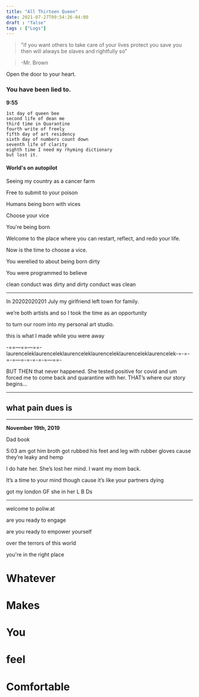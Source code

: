 ```yaml
---
title: "All Thirteen Queen"
date: 2021-07-27T09:54:26-04:00
draft : "false"
tags : ["Logs"]
---
```



> "if you want others to take care of your lives
> protect you
> save you
> then will always be slaves
> and rightfully so"

> -Mr. Brown

Open the door to your heart.

<!--more-->

### You have been lied to.

**9:55**

```
1st day of queen bee
second life of dean me
third time in Quarantine
fourth write of freely
fifth day of art residency
sixth day of numbers count down
seventh life of clarity
eighth time I need my rhyming dictionary
but lost it.
```

#### World's on autopilot

Seeing my country as a cancer farm

Free to submit to your poison

Humans being born with vices

Choose your vice

You're being born

Welcome to the place where you can restart, reflect, and redo your life.

Now is the time to choose a vice.

You werelied to about being born dirty

You were programmed to believe

clean conduct was dirty and dirty conduct was clean

___  

In 20202020201 July my girlfriend left town for family.

we’re both artists and so I took the time as an opportunity

to turn our room into my personal art studio.

this is what I made while you were away

-==—==—==-laurenceleklaurenceleklaurenceleklaurenceleklaurenceleklaurencelek-=-=-=-=—=-=-=-=-=—==-

BUT THEN that never happened. She tested positive for covid and um forced me to come back and quarantine with her. THAT’s where our story begins…

___

## what pain dues is

___

**November 19th, 2019**

Dad book

5:03 am got him broth got rubbed his feet and leg with rubber gloves cause they’re leaky and hemp

I do hate her. She’s lost her mind. I want my mom back.

It’s a time to your mind though
cause it’s like your partners dying

got my london GF
she in her L B Ds

___

welcome to poliw.at

are you ready to engage

are you ready to empower yourself

over the terrors of this world

you're in the right place



# Whatever

# Makes

# You

# feel

# Comfortable

<!--

| Dailies        | Questions           | Answers  |
| ------------- |:-------------:| -----:|
| Read()      | *What did you read?* | X |
| Write()      | *What did you write?*      |   X |
| Create() | *What did you make?*      |    X |
| Exercise() | *Dance workout (or otherwise?)*      |    X |
| Audio() | *You recorded what:*      |    X |
| Video() | *You filmed what:*      |    X |
| Finish() | *You bounced what track:*      |    X |
| Live() | *You sang what live:*      |    X |
| Finish2() | *You made what visuals*      |    X |
| Phone() | *You called who:*      |    X |
| Share() | *Uploaded what to archive:*      |    X |
| PBD() | *You did what for PBD?*      |    X |
| Web() | *You did what to POLIW.AT?*      |    X |
| Love&Legacy() | *You did what for friends/fam?*      |    X |
| God() | *You're grateful for what?*      |    X |
<sub>v1.0</sub>

 -->
